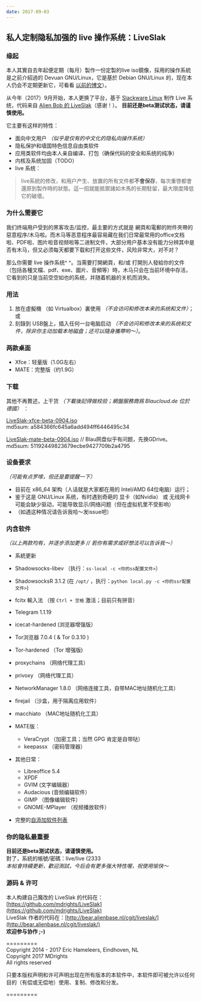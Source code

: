 ```yaml
---
date: 2017-09-03
---
```


## 私人定制隐私加强的 live 操作系统：LiveSlak


### 缘起
本人其實自去年起便定期（每月）製作一份定製的live iso鏡像，採用的操作系統是之前介紹過的 Devuan GNU/Linux，它是基於 Debian GNU/Linux 的，现在本人仍会不定期更新它，可看看 [以前的博文](https://mdrights.github.io/os-observe/posts/2017/08/Refracta-live.html)）。

从今年（2017）9月开始，本人更换了平台，基于 [Slackware Linux](http://slackware.com) 制作 Live 系统，代码来自 [Alien Bob 的 LiveSlak](http://www.slackware.com/~alien/liveslak/)（感谢！）。 **目前还是beta测试状态，请谨慎使用。**  

它主要有这样的特性：   

- 面向中文用户 _（似乎是仅有的中文化的隐私向操作系统）_    
- 隐私保护和墙国特色信息自由类软件
- 应用类软件均由本人亲自编译、打包（确保代码的安全和系统的纯净）
- 内核及系统加固（TODO）
- live 系统：

<!--more-->
> live系統的修改，和用户产生、放置的所有文件都**不會保存**，每次重啓都會還原到製作時的狀態。這一招就能抵禦諸如木馬的长期駐留，最大限度降低它的破壞。

### 为什么需要它
我们终端用户受到的黑客攻击/监控，最主要的方式就是 網頁和電郵的附件夾帶的惡意程序/木马啦。而木马等恶意程序最容易藏在我们日常最常用的office文档啦、PDF啦、图片啦音视频啦等二进制文件，大部分用户基本没有能力分辨其中是否有木马，但又必须每天都要下载和打开这些文件，风险非常大，对不对？

那么你需要 live 操作系统^ ^。当需要打開網頁，和/或 打開別人發給你的文件（包括各種文檔、pdf、exe、圖片、音頻等）時，木马只会在当前环境中存活，它看到的只是当前空空如也的系统，并随着机器的关机而消失。

### 用法
1. 放在虛擬機 （如 Virtualbox）裏使用 _（不会访问和修改本来的系统和文件）_；或 
2. 刻錄到 USB盤上，插入任何一台电脑启动 _（不会访问和修改本来的系统和文件，除非你主动加载本地磁盘；还可以隨身攜帶哟～）_。   

### 两款桌面
- Xfce：轻量版（1.0G左右） 
- MATE：完整版（约1.9G）

### 下载
其他不再贅述，上干货 _（下載後記得做校验；網盤服務商爲 Blaucloud.de 位於德國）_ ：

[LiveSlak-xfce-beta-0904.iso](https://mdrights.blaucloud.de/index.php/s/q8N5gIzmkzjUY6q)   
md5sum: a584366fc645a6add494ff6446495c34

[LiveSlak-mate-beta-0904.iso](https://drive.google.com/open?id=0BzDyGoE5b5SdbHpHT3FhMlllOUU)  // Blau网盘似乎有问题，先换GDrive。   
md5sum: 51192449823679ecbe9427709b2a4795


### 设备要求  
_（可能有点罗嗦，但还是要提醒一下）_   
- 目前在 x86_64 架构（人话就是大家都在用的 Intel/AMD 64位电脑）运行；
- 鉴于这是 GNU/Linux 系统，有时遇到奇葩的 显卡（如Nvidia） 或 无线网卡 可能会缺少驱动，可能导致显示/网络问题（但在虚拟机里不受影响）
- （如遇这种情况请告诉我哈～发issue吧）   


### 内含软件
_（以上两款均有，并逐步添加更多 // 若你有需求或好想法可以告诉我～）_
- 系統更新
- Shadowsocks-libev （执行：`ss-local -c <你的ss配置文件>`）
- ShadowsocksR 3.1.2 (在 `/opt/` ，执行：`python local.py -c <你的ssr配置文件>`)
- fcitx 輸入法 （按 `Ctrl + 空格` 激活；目前只有拼音）
- Telegram 1.1.19
- icecat-hardened (浏览器增强版）
- Tor浏览器 7.0.4 ( & Tor 0.3.10 )
- Tor-hardened （Tor 增强版)
- proxychains （网络代理工具）
- privoxy （网络代理工具）
- NetworkManager 1.8.0 （网络连接工具，自带MAC地址随机化工具） 
- firejail （沙盒，用于隔离应用软件）
- macchiato （MAC地址随机化工具）

- MATE版：
    - VeraCrypt （加密工具；当然 GPG 肯定是自带哒）
    - keepassx （密码管理器）

- 其他日常：
    - Libreoffice 5.4
    - XPDF
    - GVIM (文字编辑器）
    - Audacious (音频编辑软件）
    - GIMP （图像编辑软件）
    - GNOME-MPlayer （视频播放软件）

- 完整的[自添加软件列表](https://github.com/mdrights/LiveSlak/blob/mdrights/pkglists/mdrights.lst)


### 你的隐私最重要
**目前还是beta测试状态，请谨慎使用。**  
對了，系統的帳號/密碼：live/live (2333   
_本帖會持續更新，歡迎測試，今后会有更多强大特性喔，祝使用愉快～_   

### 源码 & 许可
本人构建自己魔改的 LiveSlak 的代码在：[https://github.com/mdrights/LiveSlak](https://github.com/mdrights/LiveSlak)  
LiveSlak 作者的代码在：[http://bear.alienbase.nl/cgit/liveslak/](http://bear.alienbase.nl/cgit/liveslak/)  
**欢迎参与协作 ;-)**


=========  
Copyright 2014 - 2017 Eric Hameleers, Eindhoven, NL   
Copyright 2017 MDrights <mdrights at tutanota dot de>   
All rights reserved  

只要本版权声明和许可声明出现在所有版本的本软件中，本软件即可被允许以任何目的（有偿或无偿地）使用、复制、修改和分发。

=========

